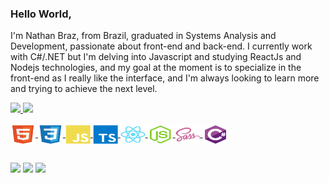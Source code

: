 ### Hello World,
I'm Nathan Braz, from Brazil, graduated in Systems Analysis and Development, passionate about front-end and back-end. I currently work with C#/.NET but I'm delving into Javascript and studying ReactJs and Nodejs technologies, and my goal at the moment is to specialize in the front-end as I really like the interface, and I'm always looking to learn more and trying to achieve the next level.


 <div>
  <a href="https://github.com/nathanbraz">
  <img height="180em" src="https://github-readme-stats.vercel.app/api?username=nathanbraz&show_icons=true&include_all_commits=true&count_private=true&theme=dark"/>
  <img height="180em" src="https://github-readme-stats.vercel.app/api/top-langs/?username=nathanbraz&layout=compact&langs_count=7&theme=dark"/>
</div>
<div style="display: inline_block"><br>
  <img align="center" alt="nathanbraz-html" height="30" width="40" src="https://raw.githubusercontent.com/devicons/devicon/master/icons/html5/html5-original.svg">
  <img align="center" alt="nathanbraz-css" height="30" width="40" src="https://raw.githubusercontent.com/devicons/devicon/master/icons/css3/css3-original.svg">
  <img align="center" alt="nathanbraz-js" height="30" width="40" src="https://raw.githubusercontent.com/devicons/devicon/master/icons/javascript/javascript-plain.svg">
  <img align="center" alt="nathanbraz-ts" height="30" width="40" src="https://raw.githubusercontent.com/devicons/devicon/master/icons/typescript/typescript-plain.svg">
  <img align="center" alt="nathanbraz-react" height="30" width="40" src="https://raw.githubusercontent.com/devicons/devicon/master/icons/react/react-original.svg">
  <img align="center" alt="nathanbraz-react" height="30" width="40" src="https://raw.githubusercontent.com/devicons/devicon/master/icons/nodejs/nodejs-original.svg"> 
  <img align="center" alt="nathanbraz-saas" height="30" width="40" src="https://raw.githubusercontent.com/devicons/devicon/master/icons/sass/sass-original.svg">
  <img align="center" alt="nathanbraz-csharp" height="30" width="40" src="https://raw.githubusercontent.com/devicons/devicon/master/icons/csharp/csharp-original.svg">
</div>

##

<div> 
  <a href = "mailto:nathanbrz09@gmail.com"><img src="https://img.shields.io/badge/-Gmail-%23333?style=for-the-badge&logo=gmail&logoColor=white" target="_blank"></a>
  <a href="https://www.linkedin.com/in/nathanbraz" target="_blank"><img src="https://img.shields.io/badge/-LinkedIn-%230077B5?style=for-the-badge&logo=linkedin&logoColor=white" target="_blank"></a> 
  <a href="https://discord.gg/hserPQZ6z7" target="_blank"><img src="https://img.shields.io/badge/Discord-7289DA?style=for-the-badge&logo=discord&logoColor=white" target="_blank"></a> 
</div>
